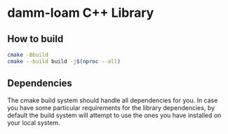 # damm-loam C++ Library

## How to build

```sh
cmake -Bbuild
cmake --build build -j$(nproc --all)
```

## Dependencies

The cmake build system should handle all dependencies for you. In case you have some particular
requirements for the library dependencies, by default the build system will attempt to use the
ones you have installed on your local system.
